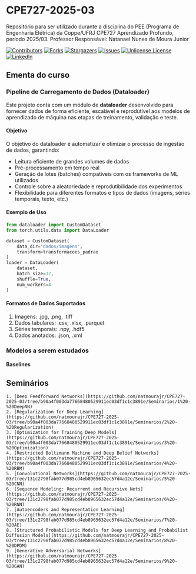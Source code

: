 # CPE727-2025-03
Repositório para ser utilizado durante a disciplina do PEE (Programa de Engenharia Elétrica) da Coppe/UFRJ CPE727 Aprendizado Profundo, período 2025/03. Professor Responsável: Natanael Nunes de Moura Junior

<!-- PROJECT SHIELDS -->
<!--
*** I'm using markdown "reference style" links for readability.
*** Reference links are enclosed in brackets [ ] instead of parentheses ( ).
*** See the bottom of this document for the declaration of the reference variables
*** for contributors-url, forks-url, etc. This is an optional, concise syntax you may use.
*** https://www.markdownguide.org/basic-syntax/#reference-style-links
-->
[![Contributors][contributors-shield]][contributors-url]
[![Forks][forks-shield]][forks-url]
[![Stargazers][stars-shield]][stars-url]
[![Issues][issues-shield]][issues-url]
[![Unlicense License][license-shield]][license-url]
[![LinkedIn][linkedin-shield]][linkedin-url]


<!-- MARKDOWN LINKS & IMAGES -->
<!-- https://www.markdownguide.org/basic-syntax/#reference-style-links -->
[contributors-shield]: https://img.shields.io/github/contributors/natmourajr/CPE727-2025-03.svg?style=for-the-badge
[contributors-url]: https://github.com/natmourajr/CPE727-2025-03/graphs/contributors
[forks-shield]: https://img.shields.io/github/forks/natmourajr/CPE727-2025-03.svg?style=for-the-badge
[forks-url]: https://github.com/natmourajr/CPE727-2025-03/network/members
[stars-shield]: https://img.shields.io/github/stars/natmourajr/CPE727-2025-03.svg?style=for-the-badge
[stars-url]: https://github.com/natmourajr/CPE727-2025-03/stargazers
[issues-shield]: https://img.shields.io/github/issues/natmourajr/CPE727-2025-03.svg?style=for-the-badge
[issues-url]: https://github.com/natmourajr/CPE727-2025-03/issues
[license-shield]: https://img.shields.io/github/license/natmourajr/CPE727-2025-03.svg?style=for-the-badge
[license-url]: https://github.com/natmourajr/CPE727-2025-03/blob/master/LICENSE.txt
[linkedin-shield]: https://img.shields.io/badge/-LinkedIn-black.svg?style=for-the-badge&logo=linkedin&colorB=555
[linkedin-url]: www.linkedin.com/in/natanael-moura-junior-425a3294


## Ementa do curso

### Pipeline de Carregamento de Dados (Dataloader)

Este projeto conta com um módulo de **dataloader** desenvolvido para fornecer dados de forma eficiente, escalável e reprodutível aos modelos de aprendizado de máquina nas etapas de treinamento, validação e teste.

#### Objetivo

O objetivo do dataloader é automatizar e otimizar o processo de ingestão de dados, garantindo:
- Leitura eficiente de grandes volumes de dados
- Pré-processamento em tempo real
- Geração de lotes (batches) compatíveis com os frameworks de ML utilizados
- Controle sobre a aleatoriedade e reprodutibilidade dos experimentos
- Flexibilidade para diferentes formatos e tipos de dados (imagens, séries temporais, texto, etc.)

#### Exemplo de Uso

```python
from dataloader import CustomDataset
from torch.utils.data import DataLoader

dataset = CustomDataset(
    data_dir="dados/imagens",
    transform=transformacoes_padrao
)
loader = DataLoader(
    dataset,
    batch_size=32,
    shuffle=True,
    num_workers=4
)
```
#### Formatos de Dados Suportados
1. Imagens: .jpg, .png, .tiff
2. Dados tabulares: .csv, .xlsx, .parquet
3. Séries temporais: .npy, .hdf5
4. Dados anotados: .json, .xml


### Modelos a serem estudados

#### Baselines

## Seminários

    1. [Deep Feedforward Networks](https://github.com/natmourajr/CPE727-2025-03/tree/b90a4f003da77668480529911ec03df1c1c3891e/Seminarios/1%20-%20DeepNN)
    2. [Regularization for Deep Learning](https://github.com/natmourajr/CPE727-2025-03/tree/b90a4f003da77668480529911ec03df1c1c3891e/Seminarios/2%20-%20Regularization)
    3. [Optimization for Training Deep Models](https://github.com/natmourajr/CPE727-2025-03/tree/b90a4f003da77668480529911ec03df1c1c3891e/Seminarios/3%20-%20Optimization)
    4. [Restricted Boltzmann Machine and Deep Belief Networks](https://github.com/natmourajr/CPE727-2025-03/tree/b90a4f003da77668480529911ec03df1c1c3891e/Seminarios/4%20-%20RBM)
    5. [Convolutional Networks](https://github.com/natmourajr/CPE727-2025-03/tree/131c2798fab077d985cd4eb8965632ec57d4a12e/Seminarios/5%20-%20CNN) 
    6. [Sequence Modeling: Recurrent and Recursive Nets](https://github.com/natmourajr/CPE727-2025-03/tree/131c2798fab077d985cd4eb8965632ec57d4a12e/Seminarios/6%20-%20RNN)
    7. [Autoencoders and Representation Learning](https://github.com/natmourajr/CPE727-2025-03/tree/131c2798fab077d985cd4eb8965632ec57d4a12e/Seminarios/7%20-%20AE)
    8. [Structured Probabilistic Models for Deep Learning and Probabilist Diffusion Models](https://github.com/natmourajr/CPE727-2025-03/tree/131c2798fab077d985cd4eb8965632ec57d4a12e/Seminarios/8%20-%20DPDM)
    9. [Generative Adversarial Networks](https://github.com/natmourajr/CPE727-2025-03/tree/131c2798fab077d985cd4eb8965632ec57d4a12e/Seminarios/9%20-%20GAN)
